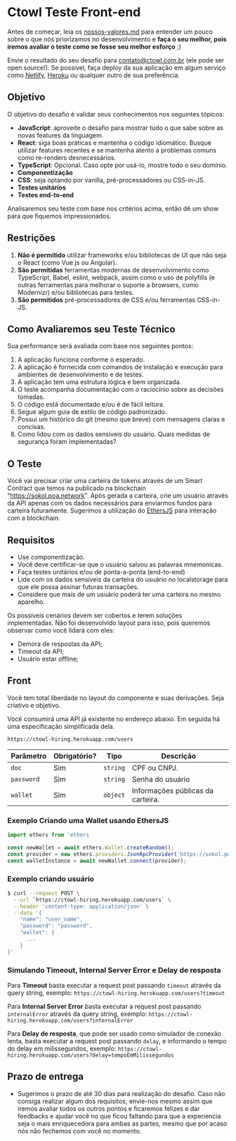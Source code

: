 # Ctowl Teste Front-end

Antes de começar, leia os [nossos-valores.md](https://github.com/ctowl-tech/hiring/blob/main/nossos-valores.md) para entender um pouco sobre o que nós priorizamos no desenvolvimento e **faça o seu melhor, pois iremos avaliar o teste como se fosse seu melhor esforço** ;)

Envie o resultado do seu desafio para contato@ctowl.com.br (ele pode ser open source!).
Se possível, faça deploy da sua aplicação em algum serviço como [Netlify](https://www.netlify.com/), [Heroku](https://heroku.com/) ou qualquer outro de sua preferência.

## Objetivo

O objetivo do desafio é validar seus conhecimentos nos seguintes tópicos:

- **JavaScript**: aproveite o desafio para mostrar tudo o que sabe sobre as novas features da linguagem.
- **React**: siga boas práticas e mantenha o código idiomático. Busque utilizar features recentes e se mantenha atento a problemas comuns como re-renders desnecessários.
- **TypeScript**: Opcional. Caso opte por usá-lo, mostre todo o seu domínio.
- **Componentização**
- **CSS**: seja optando por vanilla, pré-processadores ou CSS-in-JS.
- **Testes unitários**
- **Testes end-to-end**

Analisaremos seu teste com base nos critérios acima, então dê um show para que fiquemos impressionados.

## Restrições

1.  **Não é permitido** utilizar frameworks e/ou bibliotecas de UI que não seja o React (como Vue.js ou Angular).
2.  **São permitidas** ferramentas modernas de desenvolvimento como TypeScript, Babel, eslint, webpack, assim como o uso de polyfills (e outras ferramentas para melhorar o suporte a browsers, como Modernizr) e/ou bibliotecas para testes.
3.  **São permitidos** pré-processadores de CSS e/ou ferramentas CSS-in-JS.


## Como Avaliaremos seu Teste Técnico
Sua performance será avaliada com base nos seguintes pontos:

1.  A aplicação funciona conforme o esperado.
2.  A aplicação é fornecida com comandos de instalação e execução para ambientes de desenvolvimento e de testes.
3.  A aplicação tem uma estrutura lógica e bem organizada.
4.  O teste acompanha documentação com o raciocínio sobre as decisões tomadas.
5.  O código está documentado e/ou é de fácil leitura.
6.  Segue algum guia de estilo de código padronizado.
7.  Possui um histórico do git (mesmo que breve) com mensagens claras e concisas.
8.  Como lidou com os dados sensíveis do usuário. Quais medidas de segurança foram implementadas?


## O Teste
Você vai precisar criar uma carteira de tokens através de um Smart Contract que temos na publicado na blockchain "https://sokol.poa.network". Após gerada a carteira, crie um usuário através da API apenas com os dados necessários para enviarmos fundos para carteira futuramente.
Sugerimos a utilização do [EthersJS](https://docs.ethers.io/v5/) para interação com a blockchain. 

## Requisitos

- Use componentização.
- Você deve certificar-se que o usuário salvou as palavras mnemonicas. 
- Faça testes unitários e/ou de ponta-a-ponta (end-to-end)
- Lide com os dados sensíveis da carteira do usuário no localstorage para que ele possa assinar futuras transações.
- Considere que mais de um usuário poderá ter uma carteira no mesmo aparelho.


Os possíveis cenários devem ser cobertos e terem soluções implementadas. Não foi desenvolvido layout para isso, pois queremos observar como você lidará com eles:
- Demora de respostas da API;
- Timeout da API;
- Usuário estar offline;

## Front
Você tem total liberdade no layout do componente e suas derivações. Seja criativo e objetivo.

Você consumirá uma API já existente no endereço abaixo. Em seguida há uma especificação simplificada dela.

`https://ctowl-hiring.herokuapp.com/users`


| Parâmetro        | Obrigatório? | Tipo          | Descrição                                                                              |
|------------------|--------------|---------------|----------------------------------------------------------------------------------------|
| `doc`            | Sim          | `string`      | CPF ou CNPJ.                                                                           |
| `password`       | Sim          | `string`      | Senha do usuário                                                                       |
| `wallet`         | Sim          | `object`      | Informações públicas da carteira.				                           |



### Exemplo Criando uma Wallet usando EthersJS

```javascript
import ethers from 'ethers 

const newWallet = await ethers.Wallet.createRandom();
const provider = new ethers.providers.JsonRpcProvider('https://sokol.poa.network');
const walletInstance = await newWallet.connect(provider);

```

### Exemplo criando usuário

```bash
$ curl --request POST \
  --url `https://ctowl-hiring.herokuapp.com/users` \
  --header 'content-type: application/json' \
  --data '{
	"name": "user_name",
	"password": "password",
	"wallet": {
	  ...
	}
}'

```

### Simulando Timeout, Internal Server Error e Delay de resposta

Para **Timeout** basta executar a request post passando `timeout` através da query string, exemplo:
`https://ctowl-hiring.herokuapp.com/users?timeout`

Para **Internal Server Error** basta executar a request post passando `internalError` através da query string, exemplo:
`https://ctowl-hiring.herokuapp.com/users?internalError`

Para **Delay de resposta**, que pode ser usado como simulador de conexão lenta, basta executar a request post passando `delay`, e informando o tempo do delay em milissegundos, exemplo:
`https://ctowl-hiring.herokuapp.com/users?delay=tempoEmMilissegundos`


## Prazo de entrega
- Sugerimos o prazo de até 30 dias para realização do desafio. Caso não consiga realizar algum dos requisitos, envie-nos mesmo assim que iremos avaliar todos os outros pontos e ficaremos felizes e dar feedbacks e ajudar você no que ficou faltando para que a experiencia seja o mais enriquecedora para ambas as partes, mesmo que por acaso nós não fechemos com você no momento.




